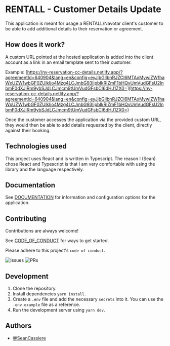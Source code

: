 # RENTALL - Customer Details Update

This application is meant for usage a RENTALL/Navotar client's customer to be able to add additional details to their reservation or agreement.

## How does it work?

A custom URL pointed at the hosted application is added into the client account as a link in an email template sent to their customer.

Example: [https://nv-reservation-cc-details.netlify.app/?agreementId=640904&lang=en&config=eyJjbGllbnRJZCI6MTAxMywiZW1haWxUZW1wbGF0ZUlkIjo4Mzg4LCJmbG93IjpbIkRlZmF1bHQvUmVudGFsU2lnbmF0dXJlRm9ybSJdLCJmcm9tUmVudGFsbCI6dHJ1ZX0=](https://nv-reservation-cc-details.netlify.app/?agreementId=640904&lang=en&config=eyJjbGllbnRJZCI6MTAxMywiZW1haWxUZW1wbGF0ZUlkIjo4Mzg4LCJmbG93IjpbIkRlZmF1bHQvUmVudGFsU2lnbmF0dXJlRm9ybSJdLCJmcm9tUmVudGFsbCI6dHJ1ZX0=)

Once the customer accesses the application via the provided custom URL, they would then be able to add details requested by the client, directly against their booking.

## Technologies used

This project uses React and is written in Typescript. The reason I (Sean) chose React and Typescript is that I am very comfortable with using the library and the language respectively.

## Documentation

See [DOCUMENTATION](DOCUMENTATION.md) for information and configuration options for the application.

## Contributing

Contributions are always welcome!

See [CODE_OF_CONDUCT](CODE_OF_CONDUCT.md) for ways to get started.

Please adhere to this project's `code of conduct`.

![Issues](https://img.shields.io/github/issues/SeanCassiere/nv-reservation-cc-update)
![PRs](https://img.shields.io/github/issues-pr-closed/SeanCassiere/nv-reservation-cc-update)

## Development

1. Clone the repository.
2. Install dependencies `yarn install`.
3. Create a `.env` file and add the necessary `secrets` into it. You can use the `.env.example` file as a reference.
4. Run the development server using `yarn dev`.

## Authors

- [@SeanCassiere](https://github.com/SeanCassiere)
